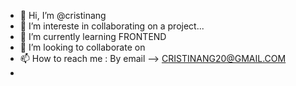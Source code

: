 - 👋 Hi, I’m @cristinang
- 👀 I’m intereste in collaborating on a project...
- 🌱 I’m currently learning  FRONTEND
- 💞️ I’m looking to collaborate on 
- 📫 How to reach me : By email --> CRISTINANG20@GMAIL.COM 
- 

<!---
cristinang/cristinang is a ✨ special ✨ repository because its `README.md` (this file) appears on your GitHub profile.
You can click the Preview link to take a look at your changes.
--->
